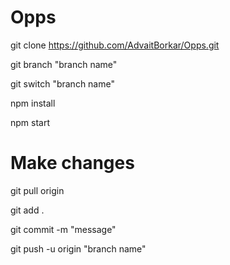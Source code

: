 # Opps

git clone https://github.com/AdvaitBorkar/Opps.git

git branch "branch name"

git switch "branch name"

npm install

npm start



# Make changes

git pull origin

git add .

git commit -m "message"

git push -u origin "branch name"

